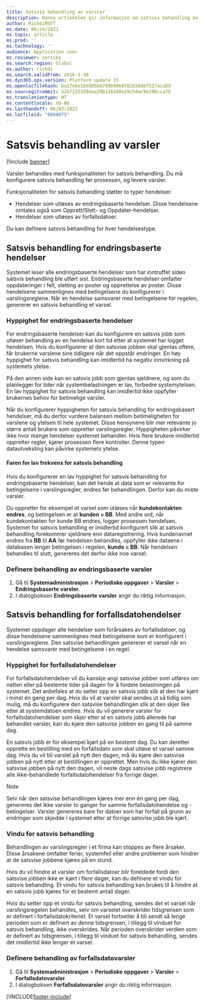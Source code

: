 ```yaml
---
title: Satsvis behandling av varsler
description: Denne artikkelen gir informasjon om satsvis behandling av varsler.
author: RichdiMSFT
ms.date: 08/24/2021
ms.topic: article
ms.prod: ''
ms.technology: ''
audience: Application user
ms.reviewer: sericks
ms.search.region: Global
ms.author: richdi
ms.search.validFrom: 2018-3-30
ms.dyn365.ops.version: Platform update 15
ms.openlocfilehash: ba17ebe1bdd95b8780b99b8f82b566bf527aca89
ms.sourcegitcommit: 52b7225350daa29b1263d8e29c54ac9e20bcca70
ms.translationtype: HT
ms.contentlocale: nb-NO
ms.lasthandoff: 06/03/2022
ms.locfileid: "8860075"
---
```

# <a name="batch-processing-of-alerts"></a>Satsvis behandling av varsler

[!include [banner](../includes/banner.md)]

Varsler behandles med funksjonaliteten for satsvis behandling. Du må konfigurere satsvis behandling før prosessen, og levere varsler.

Funksjonaliteten for satsvis behandling støtter to typer hendelser:

- Hendelser som utløses av endringsbaserte hendelser. Disse hendelsene omtales også som Opprett/Slett- og Oppdater-hendelser.
- Hendelser som utløses av forfallsdatoer.

Du kan definere satsvis behandling for hver hendelsestype.

## <a name="batch-processing-for-change-based-events"></a>Satsvis behandling for endringsbaserte hendelser

Systemet leser alle endringsbaserte hendelser som har inntruffet siden satsvis behandling ble utført sist. Endringsbaserte hendelser omfatter oppdateringer i felt, sletting av poster og opprettelse av poster. Disse hendelsene sammenlignes med betingelsene du konfigurerer i varslingsreglene. Når en hendelse samsvarer med betingelsene for regelen, genererer en satsvis behandling et varsel.

### <a name="frequency-for-change-based-events"></a>Hyppighet for endringsbaserte hendelser

For endringsbaserte hendelser kan du konfigurere en satsvis jobb som utløser behandling av en hendelse kort tid etter at systemet har logget hendelsen. Hvis du konfigurerer at den satsvise jobben skal gjentas oftere, får brukerne varslene sine tidligere når det oppstår endringer. En høy hyppighet for satsvis behandling kan imidlertid ha negativ innvirkning på systemets ytelse.

På den annen side kan en satsvis jobb som gjentas sjeldnere, og som du planlegger for tider når systembelastningen er lav, forbedre systemytelsen. En lav hyppighet for satsvis behandling kan imidlertid ikke oppfyller brukernes behov for betimelige varsler.

Når du konfigurerer hyppigheten for satsvis behandling for endringsbasert hendelser, må du derfor vurdere balansen mellom betimeligheten for varslene og ytelsen til hele systemet. Disse hensynene blir mer relevante jo større antall brukere som oppretter varslingsregler. Hyppigheten påvirker ikke hvor mange hendelser systemet behandler. Hvis flere brukere imidlertid oppretter regler, kjører prosessen flere kontroller. Denne typen datautveksling kan påvirke systemets ytelse.

#### <a name="the-risks-of-low-batch-frequency"></a>Faren for lav frekvens for satsvis behandling

Hvis du konfigurerer en lav hyppighet for satsvis behandling for endringsbaserte hendelser, kan det hende at data som er relevante for betingelsene i varslingsregler, endres før behandlingen. Derfor kan du miste varsler.

Du oppretter for eksempel et varsel som utløses når **kundekontakten endres**, og betingelsen er at **kunden = BB**. Med andre ord, når kundekontakten for kunde BB endres, logger prosessen hendelsen. Systemet for satsvis behandling er imidlertid konfigurert slik at satsvis behandling forekommer sjeldnere enn dataregistrering. Hvis kundenavnet endres fra **BB** til **AA** før hendelsen behandles, oppfyller ikke dataene i databasen lenger betingelsen i regelen, **kunde = BB**. Når hendelsen behandles til slutt, genereres det derfor ikke noe varsel.

### <a name="set-up-processing-for-change-based-alerts"></a>Definere behandling av endringsbaserte varsler

1. Gå til **Systemadministrasjon** &gt; **Periodiske oppgaver** &gt; **Varsler** &gt; **Endringsbaserte varsler**.
2. I dialogboksen **Endringsbaserte varsler** angir du riktig informasjon.

## <a name="batch-processing-for-due-date-events"></a>Satsvis behandling for forfallsdatohendelser

Systemet oppdager alle hendelser som forårsakes av forfallsdatoer, og disse hendelsene sammenlignes med betingelsene som er konfigurert i varslingsreglene. Den satsvise behandlingen genererer et varsel når en hendelse samsvarer med betingelsene i en regel.

### <a name="frequency-for-due-date-events"></a>Hyppighet for forfallsdatohendelser

For forfallsdatohendelser vil du kanskje angi satsvise jobber som utføres om natten eller på bestemte tider på dagen for å fordele belastningen på systemet. Det anbefales at du setter opp en satsvis jobb slik at den har kjørt i minst én gang per dag. Hvis du vil at varsler skal sendes ut så tidlig som mulig, må du konfigurere den satsvise behandlingen slik at den skjer like etter at systemdatoen endres. Hvis du vil generere varsler for forfallsdatohendelser som skjer etter at en satsvis jobb allerede har behandlet varsler, kan du kjøre den satsvise jobben en gang til på samme dag.

En satsvis jobb er for eksempel kjørt på en bestemt dag. Du kan deretter opprette en bestilling med en forfallsdato som skal utløse et varsel samme dag. Hvis du vil bli varslet på nytt den dagen, må du kjøre den satsvise jobben på nytt etter at bestillingen er opprettet. Men hvis du ikke kjører den satsvise jobben på nytt den dagen, vil neste dags satsvise jobb registrere alle ikke-behandlede forfallsdatohendelser fra forrige dager.

> [!NOTE]
> Selv når den satsvise behandlingen kjøres mer enn én gang per dag, genereres det ikke varsler to ganger for samme forfallsdatohendelse og -betingelser. Varsler genereres bare for datoer som har forfall på grunn av endringer som skjedde i systemet etter at forrige satsvise jobb ble kjørt.

### <a name="batch-processing-window"></a>Vindu for satsvis behandling

Behandlingen av varslingsregler i et firma kan stoppes av flere årsaker. Disse årsakene omfatter ferier, systemfeil eller andre problemer som hindrer at de satsvise jobbene kjøres på en stund.

Hvis du vil hindre at varsler om forfallsdatoer blir foreldede fordi den satsvise jobben ikke er kjørt i flere dager, kan du definere et vindu for satsvis behandling. Et vindu for satsvis behandling kan brukes til å hindre at en satsvis jobb kjøres for et bestemt antall dager.

Hvis du setter opp et vindu for satsvis behandling, sendes det et varsel når varslingsregelen behandles, selv om varselet overskrider tidsgrensen som er definert i forfallsdatokriteriet. Et varsel fortsetter å bli sendt så lenge perioden som er definert av denne tidsgrensen, i tillegg til vinduet for satsvis behandling, ikke overskrides. Når perioden overskrider verdien som er definert av tidsgrensen, i tillegg til vinduet for satsvis behandling, sendes det imidlertid ikke lenger et varsel.

### <a name="set-up-processing-for-due-date-alerts"></a>Definere behandling av forfallsdatovarsler

1. Gå til **Systemadministrasjon** &gt; **Periodiske oppgaver** &gt; **Varsler** &gt; **Forfallsdatovarsler**.
2. I dialogboksen **Forfallsdatovarsler** angir du riktig informasjon.


[!INCLUDE[footer-include](../../../includes/footer-banner.md)]
